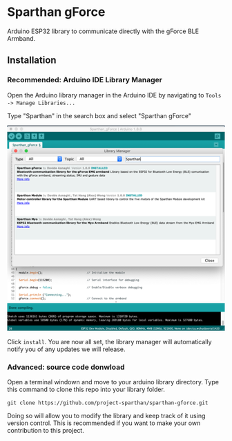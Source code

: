 # Sparthan gForce

Arduino ESP32 library to communicate directly with the gForce BLE Armband.

## Installation

### Recommended: Arduino IDE Library Manager
Open the Arduino library manager in the Arduino IDE by navigating to `Tools -> Manage Libraries...`

Type "Sparthan" in the search box and select "Sparthan gForce"

![alt text](https://raw.githubusercontent.com/project-sparthan/project-sparthan.github.io/master/images/library_manager.png)

Click `install`. You are now all set, the library manager will automatically notify you of any updates we will release. 


### Advanced: source code donwload 
Open a terminal windown and move to your arduino library directory. Type this command to clone this repo into your library folder.

    git clone https://github.com/project-sparthan/sparthan-gforce.git

 Doing so will allow you to modify the library and keep track of it using version control. This is recommended if you want to make your own contribution to this project.
